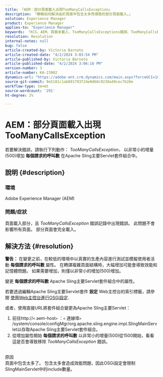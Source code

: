 ```yaml
---
title: 「AEM：部分頁面載入出現TooManyCallsException」
description: 「瞭解如何解決由於頁面中包含太多而導致的部分頁面載入。」
solution: Experience Manager
product: Experience Manager
applies-to: "Experience Manager"
keywords: 「KCS、AEM、頁面未載入、TooManyCallsExceptions錯誤、TooManyCallsExceptions、Adobe Experience Manager、疑難排解、Experience Manager」
resolution: Resolution
internal-notes: null
bug: false
article-created-by: Victoria Barnato
article-created-date: "4/2/2024 3:03:54 PM"
article-published-by: Victoria Barnato
article-published-date: "4/2/2024 3:06:16 PM"
version-number: 3
article-number: KA-23902
dynamics-url: "https://adobe-ent.crm.dynamics.com/main.aspx?forceUCI=1&pagetype=entityrecord&etn=knowledgearticle&id=80c71e33-02f1-ee11-904b-6045bd04ed02"
source-git-commit: 9e5181c1ab891793f24e0d68c9238a49cec7b20e
workflow-type: tm+mt
source-wordcount: '291'
ht-degree: 2%

---
```


# AEM：部分頁面載入出現TooManyCallsException


若要解決錯誤，請執行下列動作： *TooManyCallsException，* 以非常小的增量(500)增加 <b>每個請求的呼叫數</b> 在Apache Sling主要Servlet套件組合中。

## 說明 {#description}


### 環境

Adobe Experience Manager (AEM)

### 問題/症狀

頁面載入部分，且 *TooManyCallsException* 錯誤記錄中出現錯誤。 此問題不會影響所有頁面。 部分頁面會完全載入。


## 解決方法 {#resolution}


<b>警告： </b>在變更之前，在較低的環境中以真實的生產內容進行測試並模擬使用者活動 <b>每個請求的呼叫數</b> 屬性。 在轉譯複雜頁面結構時，大幅增加可能會導致效能和記憶體問題。 如果需要增加，則僅以非常小的增加(500)增加。 

變更 <b>每個請求的呼叫數</b> Apache Sling主要Servlet套件組合中的屬性。

若要透過編輯Apache Sling主要Servlet套件 <b>設定</b> Web主控台的索引標籤，請參閱 [使用Web主控台進行OSGi設定](https://experienceleague.adobe.com/en/docs/experience-manager-65/content/implementing/deploying/configuring/configuring-osgi#osgi-configuration-with-the-web-console).

或者，使用直接URL將套件組合變更為Apache Sling主要Servlet：

1. 前往http://`<` aem-host`>` ：`<` 連線埠`>` /system/console/configMgr/org.apache.sling.engine.impl.SlingMainServlet以存取Apache Sling主要Servlet套件組合。
2. 從增加屬性開始 <b>每個請求的呼叫數</b> 以非常小的增量(500)從1500開始，看看這是否會導致移除 *TooManyCallsException* 錯誤。

<br>原因<br>
頁面中包含太多了。 包含太多會造成效能問題，因此OSGi設定會限制SlingMainServlet中的include數量。
